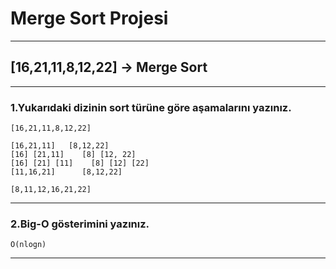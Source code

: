 # Merge Sort Projesi
---
## **[16,21,11,8,12,22]** -> Merge Sort
---
### 1.Yukarıdaki dizinin sort türüne göre aşamalarını yazınız.
```
[16,21,11,8,12,22]

[16,21,11]   [8,12,22]
[16] [21,11]    [8] [12, 22]
[16] [21] [11]    [8] [12] [22]
[11,16,21]      [8,12,22]
                
[8,11,12,16,21,22]
```
---
### 2.Big-O gösterimini yazınız.
```
O(nlogn)
```
---

